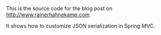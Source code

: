This is the source code for the blog post on http://www.rainerhahnekamp.com.

It shows how to customize JSON serialization in Spring MVC.